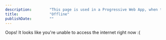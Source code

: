 ```yaml
---
description:        "This page is used in a Progressive Web App, when the user is unable to connect to the site."
title:              "Offline"
publishDate:        ""
---
```

Oops! It looks like you're unable to access the internet right now :(
